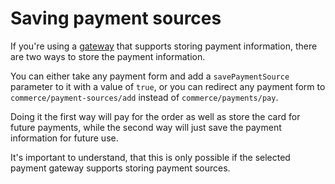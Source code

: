 # Saving payment sources

If you're using a [gateway](/en/payment-gateways.md) that supports storing payment information, there are two ways to store the payment information.

You can either take any payment form and add a `savePaymentSource` parameter to it with a value of `true`, or you can redirect any payment form to `commerce/payment-sources/add` instead of `commerce/payments/pay`.

Doing it the first way will pay for the order as well as store the card for future payments, while the second way will just save the payment information for future use.

It's important to understand, that this is only possible if the selected payment gateway supports storing payment sources.
